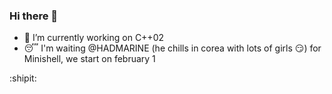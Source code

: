 ### Hi there 👋

- 🔭 I’m currently working on C++02
- :sleeping: I'm waiting @HADMARINE (he chills in corea with lots of girls :smirk:) for Minishell, we start on february 1

:shipit:
